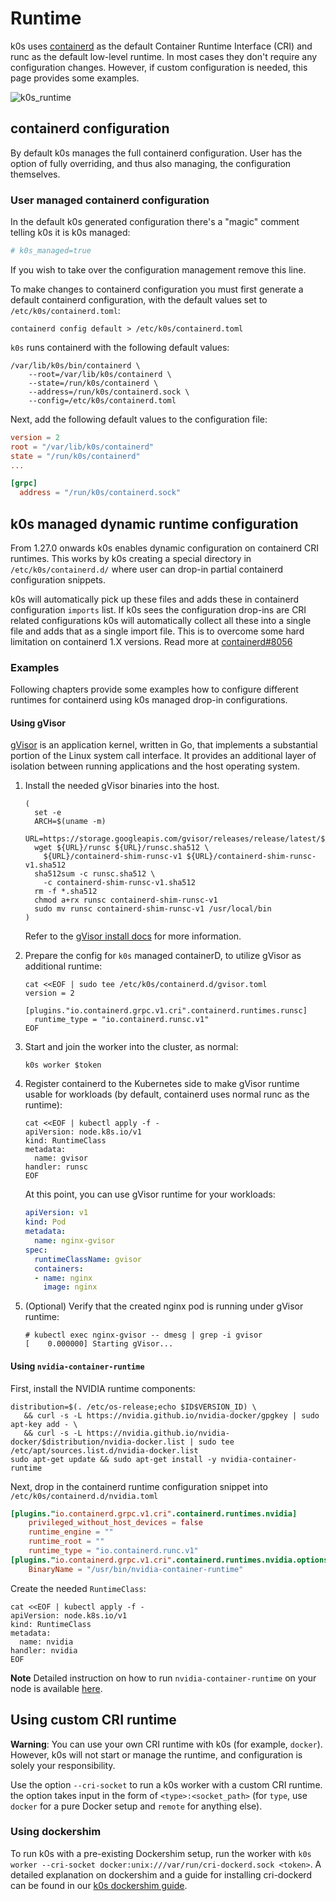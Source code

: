 # Runtime

k0s uses [containerd](https://github.com/containerd/containerd) as the default Container Runtime Interface (CRI) and runc as the default low-level runtime. In most cases they don't require any configuration changes. However, if custom configuration is needed, this page provides some examples.

![k0s_runtime](img/k0s_runtime.png)

## containerd configuration

By default k0s manages the full containerd configuration. User has the option of fully overriding, and thus also managing, the configuration themselves.

### User managed containerd configuration

In the default k0s generated configuration there's a "magic" comment telling k0s it is k0s managed:

```toml
# k0s_managed=true
```

If you wish to take over the configuration management remove this line.

To make changes to containerd configuration you must first generate a default containerd configuration, with the default values set to `/etc/k0s/containerd.toml`:

```shell
containerd config default > /etc/k0s/containerd.toml
```

`k0s` runs containerd with the following default values:

```shell
/var/lib/k0s/bin/containerd \
    --root=/var/lib/k0s/containerd \
    --state=/run/k0s/containerd \
    --address=/run/k0s/containerd.sock \
    --config=/etc/k0s/containerd.toml
```

Next, add the following default values to the configuration file:

```toml
version = 2
root = "/var/lib/k0s/containerd"
state = "/run/k0s/containerd"
...

[grpc]
  address = "/run/k0s/containerd.sock"
```

## k0s managed dynamic runtime configuration

From 1.27.0 onwards k0s enables dynamic configuration on containerd CRI runtimes. This works by k0s creating a special directory in `/etc/k0s/containerd.d/` where user can drop-in partial containerd configuration snippets.

k0s will automatically pick up these files and adds these in containerd configuration `imports` list. If k0s sees the configuration drop-ins are CRI related configurations k0s will automatically collect all these into a single file and adds that as a single import file. This is to overcome some hard limitation on containerd 1.X versions. Read more at [containerd#8056](https://github.com/containerd/containerd/pull/8056)

### Examples

Following chapters provide some examples how to configure different runtimes for containerd using k0s managed drop-in configurations.

#### Using gVisor

[gVisor](https://gvisor.dev/docs/) is an application kernel, written in Go, that implements a substantial portion of the Linux system call interface. It provides an additional layer of isolation between running applications and the host operating system.

1. Install the needed gVisor binaries into the host.

    ```shell
    (
      set -e
      ARCH=$(uname -m)
      URL=https://storage.googleapis.com/gvisor/releases/release/latest/${ARCH}
      wget ${URL}/runsc ${URL}/runsc.sha512 \
        ${URL}/containerd-shim-runsc-v1 ${URL}/containerd-shim-runsc-v1.sha512
      sha512sum -c runsc.sha512 \
        -c containerd-shim-runsc-v1.sha512
      rm -f *.sha512
      chmod a+rx runsc containerd-shim-runsc-v1
      sudo mv runsc containerd-shim-runsc-v1 /usr/local/bin
    )
    ```

    Refer to the [gVisor install docs](https://gvisor.dev/docs/user_guide/install/) for more information.

2. Prepare the config for `k0s` managed containerD, to utilize gVisor as additional runtime:

    ```shell
    cat <<EOF | sudo tee /etc/k0s/containerd.d/gvisor.toml
    version = 2

    [plugins."io.containerd.grpc.v1.cri".containerd.runtimes.runsc]
      runtime_type = "io.containerd.runsc.v1"
    EOF
    ```

3. Start and join the worker into the cluster, as normal:

    ```shell
    k0s worker $token
    ```

4. Register containerd to the Kubernetes side to make gVisor runtime usable for workloads (by default, containerd uses normal runc as the runtime):

    ```shell
    cat <<EOF | kubectl apply -f -
    apiVersion: node.k8s.io/v1
    kind: RuntimeClass
    metadata:
      name: gvisor
    handler: runsc
    EOF
    ```

    At this point, you can use gVisor runtime for your workloads:

    ```yaml
    apiVersion: v1
    kind: Pod
    metadata:
      name: nginx-gvisor
    spec:
      runtimeClassName: gvisor
      containers:
      - name: nginx
        image: nginx
    ```

5. (Optional) Verify that the created nginx pod is running under gVisor runtime:

    ```shell
    # kubectl exec nginx-gvisor -- dmesg | grep -i gvisor
    [    0.000000] Starting gVisor...
    ```

#### Using `nvidia-container-runtime`

First, install the NVIDIA runtime components:

```shell
distribution=$(. /etc/os-release;echo $ID$VERSION_ID) \
   && curl -s -L https://nvidia.github.io/nvidia-docker/gpgkey | sudo apt-key add - \
   && curl -s -L https://nvidia.github.io/nvidia-docker/$distribution/nvidia-docker.list | sudo tee /etc/apt/sources.list.d/nvidia-docker.list
sudo apt-get update && sudo apt-get install -y nvidia-container-runtime
```

Next, drop in the containerd runtime configuration snippet into `/etc/k0s/containerd.d/nvidia.toml`

```toml
[plugins."io.containerd.grpc.v1.cri".containerd.runtimes.nvidia]
    privileged_without_host_devices = false
    runtime_engine = ""
    runtime_root = ""
    runtime_type = "io.containerd.runc.v1"
[plugins."io.containerd.grpc.v1.cri".containerd.runtimes.nvidia.options]
    BinaryName = "/usr/bin/nvidia-container-runtime"
```

Create the needed `RuntimeClass`:

```shell
cat <<EOF | kubectl apply -f -
apiVersion: node.k8s.io/v1
kind: RuntimeClass
metadata:
  name: nvidia
handler: nvidia
EOF
```

**Note** Detailed instruction on how to run `nvidia-container-runtime` on your node is available [here](https://docs.nvidia.com/datacenter/cloud-native/kubernetes/install-k8s.html#install-nvidia-container-toolkit-nvidia-docker2).

## Using custom CRI runtime

**Warning**: You can use your own CRI runtime with k0s (for example, `docker`). However, k0s will not start or manage the runtime, and configuration is solely your responsibility.

Use the option `--cri-socket` to run a k0s worker with a custom CRI runtime. the option takes input in the form of `<type>:<socket_path>` (for `type`, use `docker` for a pure Docker setup and `remote` for anything else).

### Using dockershim

To run k0s with a pre-existing Dockershim setup, run the worker with `k0s worker --cri-socket docker:unix:///var/run/cri-dockerd.sock <token>`.
A detailed explanation on dockershim and a guide for installing cri-dockerd can be found in our [k0s dockershim guide](./dockershim.md).
